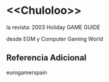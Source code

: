 # \<<Chuloloo\>> 

la revista: 2003 Holiday GAME GUIDE

desde EGM y Computer Gaming World

## Referencia Adicional

eurogamerspain

